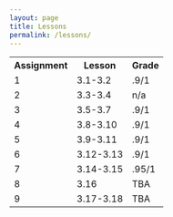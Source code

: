 ```yaml
---
layout: page
title: Lessons
permalink: /lessons/
---
```


<table>
    <tr>
     <th>Assignment</th>
     <th>Lesson</th>
     <th>Grade</th>
    </tr>

<tr>
        <td>
            1
        </td>
        <td>
            3.1-3.2
        </td>
        <td>
            .9/1
        </td>
    </tr>

<tr>

<tr>
        <td>
            2
        </td>
        <td>
            3.3-3.4
        </td>
        <td>
            n/a
        </td>
    </tr>

<tr>

<tr>
        <td>
            3
        </td>
        <td>
            3.5-3.7
        </td>
        <td>
            .9/1
        </td>
    </tr>

<tr>

<tr>
        <td>
            4
        </td>
        <td>
            3.8-3.10
        </td>
        <td>
            .9/1
        </td>
    </tr>

<tr>

<tr>
        <td>
            5
        </td>
        <td>
            3.9-3.11
        </td>
        <td>
            .9/1
        </td>
    </tr>

<tr>

<tr>
        <td>
            6
        </td>
        <td>
            3.12-3.13
        </td>
        <td>
            .9/1
        </td>
    </tr>

<tr>

<tr>
        <td>
            7
        </td>
        <td>
            3.14-3.15
        </td>
        <td>
            .95/1
        </td>
    </tr>

<tr>

<tr>
        <td>
            8
        </td>
        <td>
            3.16
        </td>
        <td>
            TBA
        </td>
    </tr>

<tr>

<tr>
        <td>
            9
        </td>
        <td>
            3.17-3.18
        </td>
        <td>
            TBA
        </td>
    </tr>

<tr>

</table>
